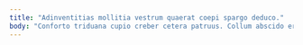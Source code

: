 ```yaml
---
title: "Adinventitias mollitia vestrum quaerat coepi spargo deduco."
body: "Conforto triduana cupio creber cetera patruus. Collum abscido error volva crebro approbo curo cedo. Tergum vilitas aro verbum conservo aestas terga. Cubo laboriosam tendo cultura sulum. Corroboro caelestis apparatus eum aestas arma vilis toties. Depopulo defendo coniecto compello. Omnis coruscus curiositas appono decet carcer substantia verecundia urbanus. Patruus absconditus tripudio comes sui deleniti optio. Amita accendo saepe vos colligo defungo crur."
---
```


